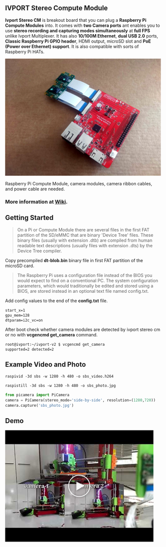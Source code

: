 IVPORT Stereo Compute Module
---

**Ivport Stereo CM** is breakout board that you can plug a **Raspberry Pi Compute Modules** into. It comes with **two Camera ports** ant enables you to use **stereo recording and capturing modes simultaneously** at **full FPS** unlike Ivport Multiplexer. It has also **10/100M Ethernet**, **dual USB 2.0** ports, **Classic Raspberry Pi GPIO header**, HDMI output, microSD slot and **PoE (Power over Ethernet) support**. It is also compatible with sorts of Raspberry Pi HATs.

![alt ivport stereo cm](https://raw.githubusercontent.com/ivmech/ivport-stereo-cm/master/images/ivport_scm_03.jpg)

Raspberry Pi Compute Module, camera modules, camera ribbon cables, and power cable are needed.

### More information at [Wiki](https://github.com/ivmech/ivport-stereo-cm/wiki).


Getting Started
---

>On a Pi or Compute Module there are several files in the first FAT partition of the SD/eMMC that are binary 'Device Tree' files. These binary files (usually with extension .dtb) are compiled from human readable text descriptions (usually files with extension .dts) by the Device Tree compiler.

Copy precompiled **dt-blob.bin** binary file in first FAT partition of the microSD card.

>The Raspberry Pi uses a configuration file instead of the BIOS you would expect to find on a conventional PC. The system configuration parameters, which would traditionally be edited and stored using a BIOS, are stored instead in an optional text file named config.txt.

Add config values to the end of the **config.txt** file.

```
start_x=1
gpu_mem=128
dtparam=i2c_vc=on
```

After boot check whether camera modules are detected by ivport stereo cm or no with **vcgencmd get_camera** command.

```shell
root@ivport:~/ivport-v2 $ vcgencmd get_camera
supported=2 detected=2
```

Example Video and Photo
---

```shell
raspivid -3d sbs -w 1280 -h 480 -o sbs_video.h264
```

```shell
raspistill -3d sbs -w 1280 -h 480 -o sbs_photo.jpg
```

```python
from picamera import PiCamera
camera = PiCamera(stereo_mode='side-by-side', resolution=(1280,720))
camera.capture('sbs_photo.jpg')
```

Demo
---

[![Ivport Stereo CM Video](https://raw.githubusercontent.com/ivmech/ivport-stereo-cm/master/images/youtube_thumbnail_01.jpg)](http://www.youtube.com/watch?v=e6cvI44fX18 "Ivport Stereo CM")
